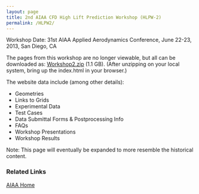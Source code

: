 ```yaml
---
layout: page
title: 2nd AIAA CFD High Lift Prediction Workshop (HLPW-2)
permalink: /HLPW2/
---
```


Workshop Date: 31st AIAA Applied Aerodynamics Conference, June 22-23, 2013, San Diego, CA

The pages from this workshop are no longer viewable, but all can be downloaded as:
<a href="https://hlpw2.s3.us-east-1.amazonaws.com/website/Workshop2.zip">Workshop2.zip</a> (1.1 GB).
(After unzipping on your local system, bring up the index.html in your browser.)

The website data include (among other details):
- Geometries
- Links to Grids
- Experimental Data
- Test Cases
- Data Submittal Forms & Postprocessing Info
- FAQs
- Workshop Presentations
- Workshop Results

Note: This page will eventually be expanded to more resemble the historical content.

### Related Links
<a href="http://www.aiaa.org/">AIAA Home</a>

